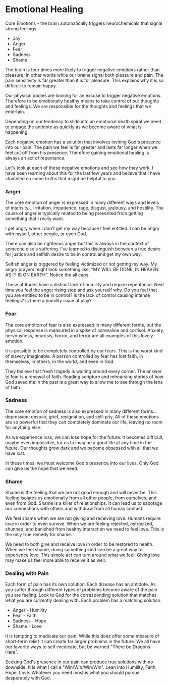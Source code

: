 # Emotional Healing

Core Emotions - the brain automatically triggers neurochemicals that signal strong feelings

* Joy
* Anger
* Fear
* Sadness
* Shame

The brain is four times more likely to trigger negative emotions rather than pleasure. In other
words while our brains signal both pleasure and pain. The pain sensitivity is far greater than it
is for pleasure. This explains why it is so difficult to remain happy.

Our physical bodies are looking for an excuse to trigger negative emotions. Therefore to be
emotionally healthy means to take control of our thoughts and feelings. We are responsible for the
thoughts and feelings that we entertain.

Depending on our tendency to slide into an emotional death spiral we need to engage the antidote as
quickly as we become aware of what is happening.

Each negative emotion has a solution that involves inviting God's presence into our pain. The pain we
feel is far greater and lasts far longer when we feel cut off from his presence. Therefore
gaining emotional healing is always an act of repentance.

Let's look at each of these negative emotions and see how they work. I have been learning about
this for the last few years and believe that I have stumbled on some truths that might be
helpful to you.


### Anger

The core emotion of anger is expressed in many different ways and levels of intensity... Irritation,
impatience, rage, disgust, jealousy, and hostility. The cause of anger is typically related to
being prevented from getting something that I really want.

I get angry when I don't get my way because I feel entitled. I can be angry with
myself, other people, or even God.

There can also be righteous anger but this is always in the context of someone else's suffering.
I've learned to distinguish between a true desire for justice and selfish desire to be in control and
get my own way.

Selfish anger is triggered by feeling victimized or not getting my way. My angry prayers might
look something like, "MY WILL BE DONE, IN HEAVEN AS IT IS ON EARTH". Notice the all caps.

These attitudes have a distinct lack of humility and require repentance. Next time you feel the
anger rising stop and ask yourself why. Do you feel that you are entitled to be in control? Is
the lack of control causing intense feelings? Is there a humility issue at play?


### Fear

The core emotion of fear is also expressed in many different forms, but the physical response is
measured in a spike of adrenaline and cortisol. Anxiety, nervousness, neurosis, horror, and terror
are all examples of this lovely emotion.

It is possible to be completely controlled by our fears. This is the worst kind of slavery
imaginable. A person controlled by fear has lost faith, in themselves, in others, in the world,
and even in God.

They believe that fresh tragedy is waiting around every corner. The answer to fear is a renewal of
faith. Reading scripture and rehearsing stories of how God saved me in the past is a great way to
allow me to see through the lens of faith.


### Sadness

The core emotion of sadness is also expressed in many different forms... depression, despair, grief,
resignation, and self-pity. All of these emotions are so powerful that they can completely
dominate our life, leaving no room for anything else.

As we experience loss, we can lose hope for the future. It becomes difficult, maybe even impossible,
for us to imagine a good life at any time in the future. Our thoughts grow dark and we become
obsessed with all that we have lost.

In these times, we must welcome God's presence into our lives. Only God can give us the hope that
we need.


### Shame

Shame is the feeling that we are not good enough and will never be. This feeling isolates us
emotionally from all other people, from ourselves, and even from God. Shame is a killer of
relationships. It can lead us to sabotage our connections with others and withdraw from all human
contact.

We feel shame when we are not giving and receiving love. Humans require love in order to even
survive. When we are feeling rejected, ostracized, shunned, and banished from healthy interaction
we need to feel love. This is the only true remedy for shame.

We need to both give and receive love in order to be restored to health. When we feel shame, doing
something kind can be a great way to experience love. This simple act can turn around what we feel.
Giving love may make us feel more able to receive it as well.


### Dealing with Pain

Each form of pain has its own solution. Each disease has an antidote.  As you suffer through
different types of problems become aware of the pain you are feeling. Look to God for the
corresponding solution that matches what you are currently dealing with.  Each problem has a 
matching solution.

* Anger - Humility
* Fear - Faith
* Sadness - Hope
* Shame - Love

It is tempting to medicate our pain. While this does offer some measure of short-term relief it can
create far larger problems in the future. We all have our favorite ways to self-medicate, but be
warned "There be Dragons Here".

Seeking God's presence in our pain can produce true solutions with no downside. It is what I call
a "Win/Win/Win/Win". Lean into Humility, Faith, Hope, Love. Whatever you need most is what you
should pursue desperately with God.

